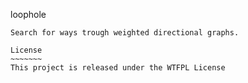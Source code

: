 loophole
~~~~~~~~
Search for ways trough weighted directional graphs.

License
~~~~~~~
This project is released under the WTFPL License
